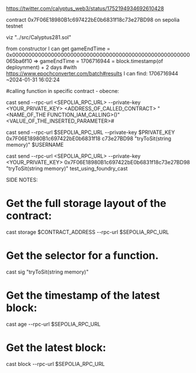 https://twitter.com/calyptus_web3/status/1752194934692610428

contract 0x7F06E18980B1c697422bE0b6831f18c73e27BD98 on sepolia testnet

viz "../src/Calyptus281.sol"

from constructor I can get gameEndTime = 0x0000000000000000000000000000000000000000000000000000000065ba6f10          =>                         gameEndTime = 1706716944 = block.timestamp(of deploynment) + 2 days
#with https://www.epochconverter.com/batch#results I can find:
1706716944 ~2024-01-31 16:02:24

#calling function in specific contract - obecne:

cast send --rpc-url <SEPOLIA_RPC_URL> --private-key <YOUR_PRIVATE_KEY> <ADDRESS_OF_CALLED_CONTRACT> "<NAME_OF_THE FUNCTION_IAM_CALLING>(<PARAM>)" <VALUE_OF_THE_INSERTED_PARAMETER>#

cast send --rpc-url $SEPOLIA_RPC_URL --private-key $PRIVATE_KEY 0x7F06E18980B1c697422bE0b6831f18
c73e27BD98 "tryToSit(string memory)" $USERNAME

cast send --rpc-url <SEPOLIA_RPC_URL> --private-key <YOUR_PRIVATE_KEY> 0x7F06E18980B1c697422bE0b6831f18c73e27BD98 "tryToSit(string memory)" test_using_foundry_cast

SIDE NOTES:
# Get the full storage layout of the contract:
cast storage $CONTRACT_ADDRESS --rpc-url $SEPOLIA_RPC_URL

# Get the selector for a function.
cast sig "tryToSit(string memory)"

# Get the timestamp of the latest block:
cast age --rpc-url $SEPOLIA_RPC_URL

# Get the latest block:
cast block --rpc-url $SEPOLIA_RPC_URL

